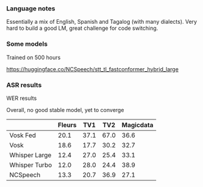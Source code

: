 ### Language notes

Essentially a mix of English, Spanish and Tagalog (with many dialects). Very hard to build a good LM, great challenge for code switching.

### Some models

Trained on 500 hours

https://huggingface.co/NCSpeech/stt_tl_fastconformer_hybrid_large

### ASR results

WER results

Overall, no good stable model, yet to converge

|                           | Fleurs | TV1  | TV2  | Magicdata |
|---------------------------|--------|------|------|-----------|
| Vosk Fed                  | 20.1   | 37.1 | 67.0 | 36.6      |
| Vosk                      | 18.6   | 17.7 | 30.2 | 32.7      |
| Whisper Large             | 12.4   | 27.0 | 25.4 | 33.1      |
| Whisper Turbo             | 12.0   | 28.0 | 24.4 | 38.9      |
| NCSpeech                  | 13.3   | 20.7 | 36.9 | 27.1      |
